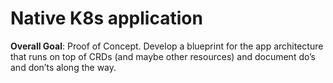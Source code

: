 # Native K8s application

**Overall Goal**: Proof of Concept. Develop a blueprint for the app architecture that runs on top of CRDs (and maybe other resources) and document do’s and don’ts along the way.
